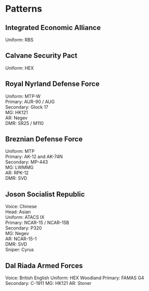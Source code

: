 # Patterns

## Integrated Economic Alliance

Uniform: RBS

## Calvane Security Pact

Uniform: HEX

## Royal Nyrland Defense Force

Uniform: MTP-W  
Primary: AUR-90 / AUG  
Secondary: Glock 17  
MG: HK121  
AR: Negev  
DMR: SR25 / M110  

## Breznian Defense Force

Uniform: MTP  
Primary: AK-12 and AK-74N  
Secondary: MP-443  
MG: LWMMG  
AR: RPK-12  
DMR: SVD  

## Joson Socialist Republic

Voice: Chinese  
Head: Asian  
Uniform: ATACS IX  
Primary: NCAR-15 / NCAR-15B  
Secondary: P320  
MG: Negev  
AR: NCAR-15-1  
DMR: SVD  
Sniper: Cyrus  

## Dal Riada Armed Forces

Voice: British English
Uniform: HEX Woodland
Primary: FAMAS G4
Secondary: C-1911
MG: HK121 
AR: Stoner